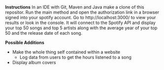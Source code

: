 **Instructions**
In an IDE with Git, Maven and Java make a clone of this repositor.
Run the main method and open the authorization link in a browser signed into your spotify account.
Go to http://localhost:3000/ to view your results or look in the console.
It will connect to the Spotify API and display your top 50 songs and top 5 artists along with the average year of your top 50 and the release date of each song.

**Possible Additions**
- Make the whole thing self contained within a website
  - Log data from users to get the hours listened to a song
- Display album covers
